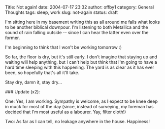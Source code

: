 Title: Not again!
date: 2004-07-17 23:32
author: offby1
category: General Thoughts
tags: sleep, work
slug: not-again
status: draft

I\'m sitting here in my basement writing this as all around me falls what looks to be another biblical downpour. I\'m listening to both Metallica and the sound of rain falling outside \-- since I can hear the latter even over the former.

I\'m beginning to think that I won\'t be working tomorrow :)

So far, the floor is dry, but it\'s still early. I don\'t imagine that staying up and waiting will help anything, but I can\'t help but think that I\'m going to have a hard time sleeping with this happening. The yard is as clear as it has ever been, so hopefully that\'s all it\'ll take.

Stay dry, damn it, stay dry\...

\### Update (x2):

One: Yes, I am working. Sympathy is welcome, as I expect to be knee deep in muck for most of the day (since, instead of surveying, my foreman has decided that I\'m most useful as a labourer. Yay, filter cloth!)

Two: As far as I can tell, no leakage anywhere in the house. Happiness!
